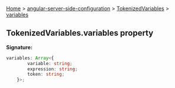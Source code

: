 [Home](./index) &gt; [angular-server-side-configuration](./angular-server-side-configuration.md) &gt; [TokenizedVariables](./angular-server-side-configuration.tokenizedvariables.md) &gt; [variables](./angular-server-side-configuration.tokenizedvariables.variables.md)

## TokenizedVariables.variables property

<b>Signature:</b>

```typescript
variables: Array<{
        variable: string;
        expression: string;
        token: string;
    }>;
```
